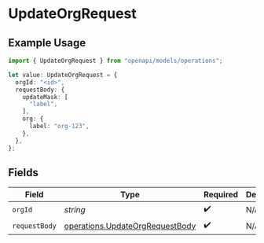 # UpdateOrgRequest

## Example Usage

```typescript
import { UpdateOrgRequest } from "openapi/models/operations";

let value: UpdateOrgRequest = {
  orgId: "<id>",
  requestBody: {
    updateMask: [
      "label",
    ],
    org: {
      label: "org-123",
    },
  },
};
```

## Fields

| Field                                                                              | Type                                                                               | Required                                                                           | Description                                                                        |
| ---------------------------------------------------------------------------------- | ---------------------------------------------------------------------------------- | ---------------------------------------------------------------------------------- | ---------------------------------------------------------------------------------- |
| `orgId`                                                                            | *string*                                                                           | :heavy_check_mark:                                                                 | N/A                                                                                |
| `requestBody`                                                                      | [operations.UpdateOrgRequestBody](../../models/operations/updateorgrequestbody.md) | :heavy_check_mark:                                                                 | N/A                                                                                |